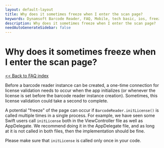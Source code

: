 ```yaml
---
layout: default-layout
title: Why does it sometimes freeze when I enter the scan page? 
keywords: Dynamsoft Barcode Reader, FAQ, Mobile, tech basic, ios, freeze, page
description: Why does it sometimes freeze when I enter the scan page?
needAutoGenerateSidebar: false
---
```


# Why does it sometimes freeze when I enter the scan page?

[<< Back to FAQ index](index.md)

Before a barcode reader instance can be created, a one-time connection for license validation needs to occur when the app initializes (or whenever the license is set before the barcode reader instance creation). Sometimes, this license validation could take a second to complete.

A potential "freeze" of the page can occur if `BarcodeReader.initLicense()` is called multiple times in a single process. For example, we have seen some Swift users call `initLicense` both in the ViewController file as well as AppDelegate. We recommend doing it in the AppDelegate file, and as long at it is not called in both files, then the implementation should be fine. 

Please make sure that `initLicense` is called only once in your code.